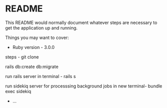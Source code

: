 # README

This README would normally document whatever steps are necessary to get the
application up and running.

Things you may want to cover:

* Ruby version - 3.0.0

steps - 
git clone 

rails db:create db:migrate

run rails server in terminal -  rails s

run sidekiq server for processsing background jobs in new terminal-
bundle exec sidekiq


* ...
